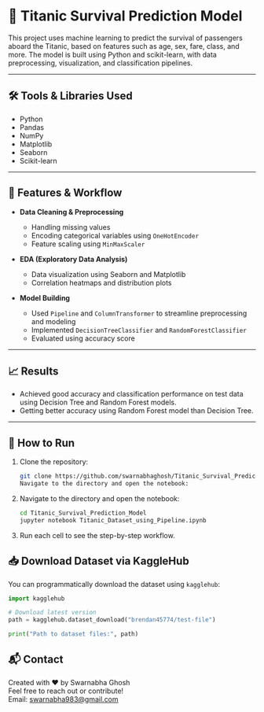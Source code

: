 # 🚢 Titanic Survival Prediction Model

This project uses machine learning to predict the survival of passengers aboard the Titanic, based on features such as age, sex, fare, class, and more. The model is built using Python and scikit-learn, with data preprocessing, visualization, and classification pipelines.

---

## 🛠️ Tools & Libraries Used

- Python
- Pandas
- NumPy
- Matplotlib
- Seaborn
- Scikit-learn

---

## 🧠 Features & Workflow

- **Data Cleaning & Preprocessing**
  - Handling missing values
  - Encoding categorical variables using `OneHotEncoder`
  - Feature scaling using `MinMaxScaler`

- **EDA (Exploratory Data Analysis)**
  - Data visualization using Seaborn and Matplotlib
  - Correlation heatmaps and distribution plots

- **Model Building**
  - Used `Pipeline` and `ColumnTransformer` to streamline preprocessing and modeling
  - Implemented `DecisionTreeClassifier` and `RandomForestClassifier`
  - Evaluated using accuracy score

---

## 📈 Results

- Achieved good accuracy and classification performance on test data using Decision Tree and Random Forest models.
- Getting better accuracy using Random Forest model than Decision Tree.

---

## 🚀 How to Run

1. Clone the repository:
   ```bash
   git clone https://github.com/swarnabhaghosh/Titanic_Survival_Prediction_Model.git
   Navigate to the directory and open the notebook:
2. Navigate to the directory and open the notebook:
   ```bash
   cd Titanic_Survival_Prediction_Model
   jupyter notebook Titanic_Dataset_using_Pipeline.ipynb
3. Run each cell to see the step-by-step workflow.

## 📥 Download Dataset via KaggleHub

You can programmatically download the dataset using `kagglehub`:

  ```python
  import kagglehub
  
  # Download latest version
  path = kagglehub.dataset_download("brendan45774/test-file")

  print("Path to dataset files:", path)
  ```

## 📬 Contact
Created with ❤️ by Swarnabha Ghosh  
Feel free to reach out or contribute!  
Email: [swarnabha983@gmail.com](mailto:swarnabha983@gmail.com)
